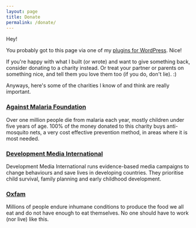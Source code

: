 ```yaml
---
layout: page
title: Donate
permalink: /donate/
---
```


Hey!

You probably got to this page via one of my [plugins for WordPress](/wordpress-plugins/). Nice!

If you're happy with what I built (or wrote) and want to give something back, consider donating to a charity instead. Or treat your partner or parents on something nice, and tell them you love them too (if you do, don't lie). :) 

Anyways, here's some of the charities I know of and think are really important.

### [Against Malaria Foundation](https://www.againstmalaria.com/)

Over one million people die from malaria each year, mostly children under five years of age. 100% of the money donated to this charity buys anti-mosquito nets, a very cost effective prevention method, in areas where it is most needed.


### [Development Media International](https://www.developmentmedia.net/)

​​Development Media International runs evidence-based media campaigns to change behaviours and save lives in developing countries. They prioritise child survival, family planning and early childhood development.

### [Oxfam](https://www.oxfam.org/)

Millions of people endure inhumane conditions to produce the food we all eat and do not have enough to eat themselves. No one should have to work (nor live) like this.